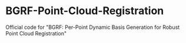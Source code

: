 # BGRF-Point-Cloud-Registration
Official code for "BGRF: Per-Point Dynamic Basis Generation for Robust Point Cloud Registration"
